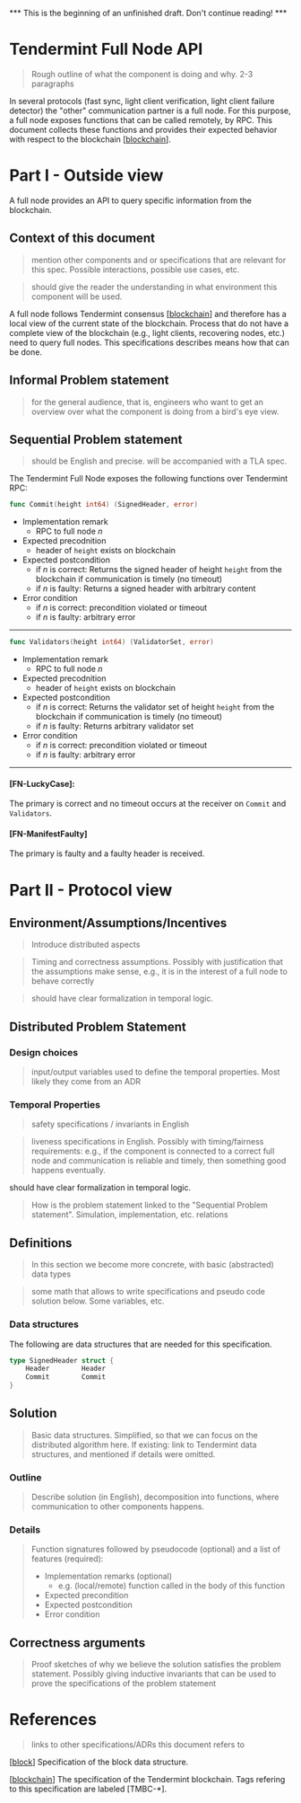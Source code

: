 *** This is the beginning of an unfinished draft. Don't continue reading! ***

# Tendermint Full Node API

> Rough outline of what the component is doing and why. 2-3 paragraphs 

In several protocols (fast sync, light client verification, light
client failure detector) the "other" communication partner is a full
node. For this purpose, a full node exposes functions that can be
called remotely, by RPC. This document collects these functions and
provides their expected behavior with respect to the blockchain [[blockchain]].


# Part I - Outside view

A full node provides an API to query specific information from the
blockchain. 

## Context of this document

> mention other components and or specifications that are relevant for this
spec. Possible interactions, possible use cases, etc. 

> should give the reader the understanding in what environment this component
will be used. 

A full node follows Tendermint consensus [[blockchain]] and therefore
has a local view of the current state of the blockchain. Process that
do not have a complete view of the blockchain (e.g., light clients,
recovering nodes, etc.) need to query full nodes. This specifications
describes means how that can be done.



## Informal Problem statement

> for the general audience, that is, engineers who want to get an overview over what the component is doing
from a bird's eye view. 


## Sequential Problem statement

> should be English and precise. will be accompanied with a TLA spec.


The Tendermint Full Node exposes the following functions over Tendermint RPC:

```go
func Commit(height int64) (SignedHeader, error)
```
- Implementation remark
   - RPC to full node *n*
- Expected precodnition
  - header of `height` exists on blockchain
- Expected postcondition
  - if *n* is correct: Returns the signed header of height `height`
  from the blockchain if communication is timely (no timeout)
  - if *n* is faulty: Returns a signed header with arbitrary content
- Error condition
   * if *n* is correct: precondition violated or timeout
   * if *n* is faulty: arbitrary error

----


 ```go    
func Validators(height int64) (ValidatorSet, error)
```
- Implementation remark
   - RPC to full node *n*
- Expected precodnition
  - header of `height` exists on blockchain
- Expected postcondition
  - if *n* is correct: Returns the validator set of height `height`
  from the blockchain if communication is timely (no timeout)
  - if *n* is faulty: Returns arbitrary validator set
- Error condition
  - if *n* is correct: precondition violated or timeout 
  - if *n* is faulty: arbitrary error

----


#### **[FN-LuckyCase]**:
The primary is correct and no timeout occurs at the receiver on `Commit` and `Validators`.

#### **[FN-ManifestFaulty]**
The primary is faulty and a faulty header is received.



# Part II - Protocol view

## Environment/Assumptions/Incentives

> Introduce distributed aspects 

> Timing and correctness assumptions. Possibly with justification that the
assumptions make sense, e.g., it is in the interest of a full node to behave
correctly 

> should have clear formalization in temporal logic.

## Distributed Problem Statement

### Design choices

> input/output variables used to define the temporal properties. Most likely they come from an ADR

### Temporal Properties

> safety specifications / invariants in English 

> liveness specifications in English. Possibly with timing/fairness requirements:
e.g., if the component is connected to a correct full node and communication is
reliable and timely, then something good happens eventually. 

should have clear formalization in temporal logic.

> How is the problem statement linked to the "Sequential Problem statement". 
Simulation, implementation, etc. relations 

## Definitions

> In this section we become more concrete, with basic (abstracted) data types 

> some math that allows to write specifications and pseudo code solution below.
Some variables, etc. 

### Data structures
The following are data structures that are needed for this specification.

```go
type SignedHeader struct {
    Header        Header
    Commit        Commit       
}
```


## Solution

> Basic data structures. Simplified, so that we can focus on the distributed
algorithm here. If existing: link to Tendermint data structures, and mentioned
if details were omitted. 

### Outline

> Describe solution (in English), decomposition into functions, where communication to other components happens.

### Details

> Function signatures followed by pseudocode (optional) and a list of features (required):
> - Implementation remarks (optional)
>   - e.g. (local/remote) function called in the body of this function
> - Expected precondition
> - Expected postcondition
> - Error condition


## Correctness arguments

> Proof sketches of why we believe the solution satisfies the problem statement.
Possibly giving inductive invariants that can be used to prove the specifications
of the problem statement 

# References

> links to other specifications/ADRs this document refers to


[[block]] Specification of the block data structure. 

[[blockchain]] The specification of the Tendermint blockchain. Tags refering to 
this specification are labeled [TMBC-*].


[block]: https://github.com/tendermint/spec/blob/master/spec/blockchain/blockchain.md

[blockchain]: https://github.com/informalsystems/VDD/tree/master/blockchain/blockchain.md

